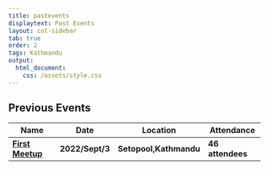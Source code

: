```yaml
---
title: pastevents
displaytext: Past Events
layout: col-sidebar
tab: true
order: 2
tags: Kathmandu
output:
  html_document:
    css: /assets/style.css
---
```


## Previous Events

| Name | Date | Location | Attendance |
| ---- | ---- | -------- | ---------- |
| **[First Meetup](https://owasp.org/www-chapter-kathmandu)**   | **2022/Sept/3** | **Setopool,Kathmandu** | **46 attendees** |
